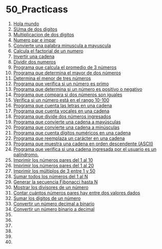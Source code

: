 # 50_Practicass

  1. [Hola mundo](https://gist.github.com/leonardovargasp/c835116353b32463c4100d929f229c86)
  2. [SUma de dos digitos](https://gist.github.com/leonardovargasp/3fdea2b38da416c0cfa9f145eca14306)
  3. [Multiplicacion de dos digitos](https://gist.github.com/leonardovargasp/18a0675990ea33ee8c8f20402c9ff3da)
  4. [Numero par e impar](https://gist.github.com/leonardovargasp/fd58a03556609e2bd28c8469b6bf5f37)
  5. [Convierte una palabra minuscula a mayuscula](https://gist.github.com/leonardovargasp/fdb3cd0676d21d274ff22c8f0603a896)
  6. [Calcula el factorial de un numero](https://gist.github.com/leonardovargasp/ddafae4b6e88f63143ad3a9490ec2aad)
  7. [Invertir una cadena](https://gist.github.com/leonardovargasp/420ca958d75be375aa0e03639d7b3aba)
  8. [Dividir dos numeros](https://gist.github.com/leonardovargasp/635089f818bf65dbc636e74445230b58)
  9. [Programa que calcula el promedio de 3 números](https://gist.github.com/leonardovargasp/3e6a2d0aa27f9de06928c0c062f94ae4)
  10. [Programa que determina el mayor de dos números](https://gist.github.com/leonardovargasp/f59b6ebc9513a163b48ef9fbcf753aea)
  11. [Determina el menor de tres números](https://gist.github.com/leonardovargasp/ba18ba8c1daccd6532e46531bab8d2be)
  12. [Programa que verifica si un número es primo](https://gist.github.com/leonardovargasp/a860c8cae7b1469e7d46b80bd4a41699)
  13. [Programa que determina si un número es positivo o negativo](https://gist.github.com/leonardovargasp/c639d23a711d88b783c63fc00bb99eee)
  14. [Programa que compara si dos números son iguales](https://gist.github.com/leonardovargasp/a306d2097c8bc22fb18703f129815664)
  15. [Verifica si un número está en el rango 10-100](https://gist.github.com/leonardovargasp/fd3332e499ec582453422ef4ebde30be)
  16. [Programa que cuenta las letras en una cadena](https://gist.github.com/leonardovargasp/7388ac3af01db77f29650deffa0668c0)
  17. [Programa que cuenta vocales en una cadena](https://gist.github.com/leonardovargasp/d9f94ff15e065e7b5f7b0f288281e671)
  18. [Programa que divide dos números ingresados](https://gist.github.com/leonardovargasp/ddd9848ee886127703e5c80a0ac4b7db)
  19. [Programa que convierte una cadena a mayúsculas](https://gist.github.com/leonardovargasp/368b4debdc3b7dd939581acd42748925)
  20. [Programa que convierte una cadena a minúsculas](https://gist.github.com/leonardovargasp/d516a697a389f9da8cc639951af8738c)
  21. [Programa que cuenta dígitos numéricos en una cadena](https://gist.github.com/leonardovargasp/993dfc90b4554c173b300e861702fea1)
  22. [Programa que reemplaza un carácter en una cadena](https://gist.github.com/leonardovargasp/a8cfa18c9546a93f122b6c8036552898)
  23. [Programa que muestra una cadena en orden descendente (ASCII)](https://gist.github.com/leonardovargasp/5d70172d09dd504d1c27b32e324de404)
  24. [Programa que verifica si una cadena ingresada por el usuario es un palíndromo.](https://gist.github.com/leonardovargasp/c496f0ad6201946243fb33d88fca895d)
  25. [Imprimir los números pares del 1 al 10](https://gist.github.com/leonardovargasp/bb162cdfb8afd09f4aa41106c0a75fc2)
  26. [Imprimir los números pares del 1 al 20](https://gist.github.com/leonardovargasp/4c57667e7b1c73fdd66ad4f02ab5cfa7)
  27. [Imprimir los múltiplos de 3 entre 1 y 50](https://gist.github.com/leonardovargasp/eeb9a24b434a5fcaeed6760d134a9cb4)
  28. [Sumar todos los números del 1 al N](https://gist.github.com/leonardovargasp/f7eb463b80cc743e764eacad74dfe304)
  29. [Generar la secuencia Fibonacci hasta N](https://gist.github.com/leonardovargasp/4b300a2c81a5a8561a964734a1b3a766)
  30. [Mostrar los divisores de un número](https://gist.github.com/leonardovargasp/60fdc385458bd89d7c9be0c1dec53481)
  31. [Contar cuántos números pares hay entre dos valores dados](https://gist.github.com/leonardovargasp/a4880a2b987c9d1c5aa28f243b4ce5da)
  32. [Sumar los dígitos de un número](https://gist.github.com/leonardovargasp/ae6eb19bdeec2755febe9037c3d4ccbd)
  33. [Convertir un número decimal a binario](https://gist.github.com/leonardovargasp/004e19384cfc54d13babbd8980651b5e)
  34. [Convertir un número binario a decimal](https://gist.github.com/leonardovargasp/6b6417e7e4f1bc02e09ff4c88942cce8)
  35. []()
  36. []()
  37. []()
  38. []()
  39. []()
  40. []()
